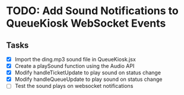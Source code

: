 # TODO: Add Sound Notifications to QueueKiosk WebSocket Events

## Tasks
- [x] Import the ding.mp3 sound file in QueueKiosk.jsx
- [x] Create a playSound function using the Audio API
- [x] Modify handleTicketUpdate to play sound on status change
- [x] Modify handleQueueUpdate to play sound on status change
- [ ] Test the sound plays on websocket notifications